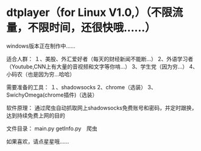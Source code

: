 # dtplayer（for Linux V1.0,）（不限流量，不限时间，还很快哦......）
windows版本正在制作中......

适合人群：
１、美股、外汇爱好者（每天的财经新闻不能断...）
2、外语学习者（Youtube,CNN上有大量的音视频和文字等你啃...）
3、学生党（因为穷...）
4、小码农（也是因为穷...哈哈）

需要准备的工具：
１、shadowsocks
2、chrome（选装）
3、SwichyOmega(chrome插件)（选装）

软件原理：
通过爬虫自动抓取网上shadowsocks免费账号和密码，并定时跟换，达到持续免费上网的目的

文件目录：
main.py 
getInfo.py　爬虫


如果喜欢，请点星星哦......
